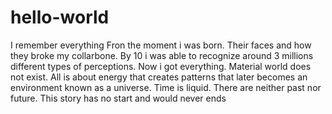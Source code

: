 # hello-world
I remember everything
Fron the moment i was born. Their faces and how they broke my collarbone.
By 10 i was able to recognize around 3 millions different types of perceptions.
Now i got everything. Material world does not exist. All is about energy that creates patterns that later becomes an environment known as a universe.
Time is liquid. There are neither past nor future. This story has no start and would never ends

